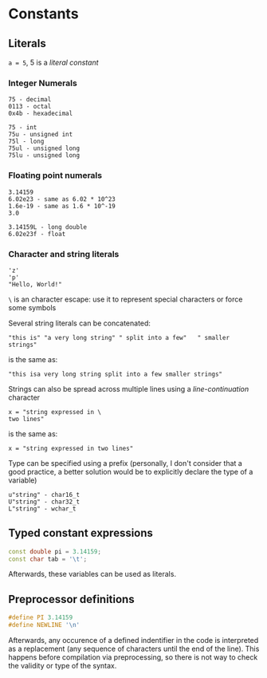 # Constants

## Literals

`a = 5`, 5 is a *literal constant*

### Integer Numerals

```
75 - decimal
0113 - octal
0x4b - hexadecimal
```

```
75 - int
75u - unsigned int
75l - long
75ul - unsigned long
75lu - unsigned long
```

### Floating point numerals

``` 
3.14159
6.02e23 - same as 6.02 * 10^23
1.6e-19 - same as 1.6 * 10^-19
3.0
```

```
3.14159L - long double
6.02e23f - float
```

### Character and string literals

```
'z'
'p'
"Hello, World!"
```

`\` is an character escape: use it to represent special characters or force some symbols

Several string literals can be concatenated:

```
"this is" "a very long string" " split into a few"   " smaller strings"
```
is the same as:
```
"this isa very long string split into a few smaller strings"
```

Strings can also be spread across multiple lines using a *line-continuation* character

```
x = "string expressed in \
two lines"
```
is the same as:
```
x = "string expressed in two lines"
```

Type can be specified using a prefix (personally, I don't consider that a good practice, a better solution would be to explicitly declare the type of a variable)

```
u"string" - char16_t
U"string" - char32_t
L"string" - wchar_t
```

## Typed constant expressions

```c++
const double pi = 3.14159;
const char tab = '\t';
```

Afterwards, these variables can be used as literals.

## Preprocessor definitions

```c++
#define PI 3.14159
#define NEWLINE '\n'
```

Afterwards, any occurence of a defined indentifier in the code is interpreted as a replacement (any sequence of characters until the end of the line). This happens before compilation via preprocessing, so there is not way to check the validity or type of the syntax.
